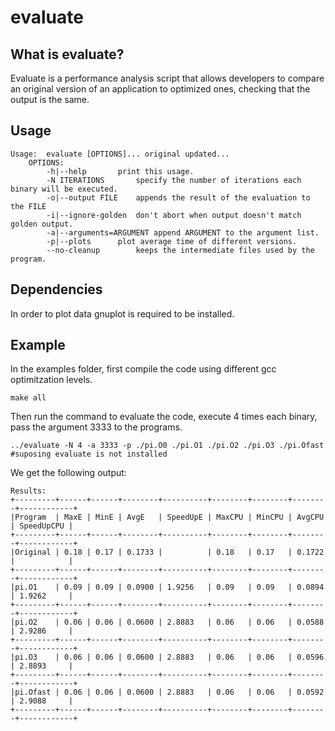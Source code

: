 
# evaluate

## What is evaluate?

Evaluate is a performance analysis script that allows developers to compare an original version of an application to optimized ones, checking that the output is the same.

## Usage

```
Usage:	evaluate [OPTIONS]... original updated...
	OPTIONS:
		-h|--help		print this usage.
		-N ITERATIONS		specify the number of iterations each binary will be executed.
		-o|--output FILE	appends the result of the evaluation to the FILE
		-i|--ignore-golden	don't abort when output doesn't match golden output.
		-a|--arguments=ARGUMENT	append ARGUMENT to the argument list.
		-p|--plots		plot average time of different versions.
		--no-cleanup		keeps the intermediate files used by the program.

```
## Dependencies
In order to plot data gnuplot is required to be installed.

## Example

In the examples folder, first compile the code using different gcc optimitzation levels.
```
make all
```
Then run the command to evaluate the code, execute 4 times each binary, pass the argument 3333 to the programs.
```
../evaluate -N 4 -a 3333 -p ./pi.O0 ./pi.O1 ./pi.O2 ./pi.O3 ./pi.Ofast  #suposing evaluate is not installed
```
We get the following output:
```
Results:
+---------+------+------+--------+----------+--------+--------+--------+------------+
|Program  | MaxE | MinE | AvgE   | SpeedUpE | MaxCPU | MinCPU | AvgCPU | SpeedUpCPU |
+---------+------+------+--------+----------+--------+--------+--------+------------+
|Original | 0.18 | 0.17 | 0.1733 |          | 0.18   | 0.17   | 0.1722 |            |
+---------+------+------+--------+----------+--------+--------+--------+------------+
|pi.O1    | 0.09 | 0.09 | 0.0900 | 1.9256   | 0.09   | 0.09   | 0.0894 | 1.9262     |
+---------+------+------+--------+----------+--------+--------+--------+------------+
|pi.O2    | 0.06 | 0.06 | 0.0600 | 2.8883   | 0.06   | 0.06   | 0.0588 | 2.9286     |
+---------+------+------+--------+----------+--------+--------+--------+------------+
|pi.O3    | 0.06 | 0.06 | 0.0600 | 2.8883   | 0.06   | 0.06   | 0.0596 | 2.8893     |
+---------+------+------+--------+----------+--------+--------+--------+------------+
|pi.Ofast | 0.06 | 0.06 | 0.0600 | 2.8883   | 0.06   | 0.06   | 0.0592 | 2.9088     |
+---------+------+------+--------+----------+--------+--------+--------+------------+
```
